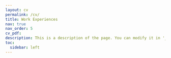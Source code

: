 ```yaml
---
layout: cv
permalink: /cv/
title: Work Experiences
nav: true
nav_order: 5
cv_pdf: 
description: This is a description of the page. You can modify it in '_pages/cv.md'. You can also change or remove the top pdf download button.
toc:
  sidebar: left
---
```

